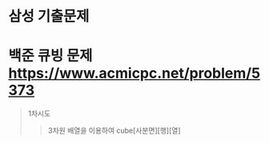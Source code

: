 삼성 기출문제
============
백준 큐빙 문제 https://www.acmicpc.net/problem/5373
===================================================

> 1차시도
> > 3차원 배열을 이용하여 cube[사분면][행][열]
